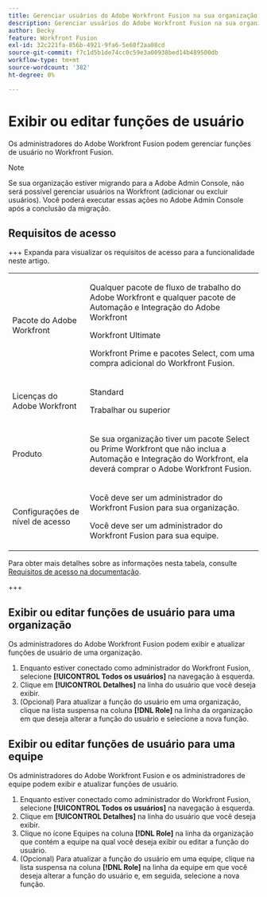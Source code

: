 ```yaml
---
title: Gerenciar usuários do Adobe Workfront Fusion na sua organização
description: Gerenciar usuários do Adobe Workfront Fusion na sua organização
author: Becky
feature: Workfront Fusion
exl-id: 32c221fa-856b-4921-9fa6-5e60f2aa08cd
source-git-commit: f7c1d5b1de74cc0c59e3a00938bed14b489500db
workflow-type: tm+mt
source-wordcount: '382'
ht-degree: 0%

---
```


# Exibir ou editar funções de usuário

Os administradores do Adobe Workfront Fusion podem gerenciar funções de usuário no Workfront Fusion.


>[!NOTE]
>
>Se sua organização estiver migrando para a Adobe Admin Console, não será possível gerenciar usuários na Workfront (adicionar ou excluir usuários). Você poderá executar essas ações no Adobe Admin Console após a conclusão da migração.

## Requisitos de acesso

+++ Expanda para visualizar os requisitos de acesso para a funcionalidade neste artigo.

<table style="table-layout:auto">
 <col> 
 <col> 
 <tbody> 
  <tr> 
   <td role="rowheader">Pacote do Adobe Workfront</td> 
   <td> <p>Qualquer pacote de fluxo de trabalho do Adobe Workfront e qualquer pacote de Automação e Integração do Adobe Workfront</p><p>Workfront Ultimate</p><p>Workfront Prime e pacotes Select, com uma compra adicional do Workfront Fusion.</p> </td> 
  </tr> 
  <tr data-mc-conditions=""> 
   <td role="rowheader">Licenças do Adobe Workfront</td> 
   <td> <p>Standard</p><p>Trabalhar ou superior</p> </td> 
  </tr> 
  <tr> 
   <td role="rowheader">Produto</td> 
   <td>
   <p>Se sua organização tiver um pacote Select ou Prime Workfront que não inclua a Automação e Integração do Workfront, ela deverá comprar o Adobe Workfront Fusion.</li></ul>
   </td> 
  </tr>
  <tr data-mc-conditions=""> 
   <td role="rowheader">Configurações de nível de acesso</td> 
   <td> 
     <p>Você deve ser um administrador do Workfront Fusion para sua organização.</p>
     <p>Você deve ser um administrador do Workfront Fusion para sua equipe.</p>
   </td> 
  </tr> 
 </tbody> 
</table>

Para obter mais detalhes sobre as informações nesta tabela, consulte [Requisitos de acesso na documentação](/help/workfront-fusion/references/licenses-and-roles/access-level-requirements-in-documentation.md).

+++

## Exibir ou editar funções de usuário para uma organização

Os administradores do Adobe Workfront Fusion podem exibir e atualizar funções de usuário de uma organização.

1. Enquanto estiver conectado como administrador do Workfront Fusion, selecione **[!UICONTROL Todos os usuários]** na navegação à esquerda.
1. Clique em **[!UICONTROL Detalhes]** na linha do usuário que você deseja exibir.
1. (Opcional) Para atualizar a função do usuário em uma organização, clique na lista suspensa na coluna **[!DNL Role]** na linha da organização em que deseja alterar a função do usuário e selecione a nova função.

## Exibir ou editar funções de usuário para uma equipe

Os administradores do Adobe Workfront Fusion e os administradores de equipe podem exibir e atualizar funções de usuário.

1. Enquanto estiver conectado como administrador do Workfront Fusion, selecione **[!UICONTROL Todos os usuários]** na navegação à esquerda.
1. Clique em **[!UICONTROL Detalhes]** na linha do usuário que você deseja exibir.
1. Clique no ícone Equipes na coluna **[!DNL Role]** na linha da organização que contém a equipe na qual você deseja exibir ou editar a função do usuário.
1. (Opcional) Para atualizar a função do usuário em uma equipe, clique na lista suspensa na coluna **[!DNL Role]** na linha da equipe em que você deseja alterar a função do usuário e, em seguida, selecione a nova função.
